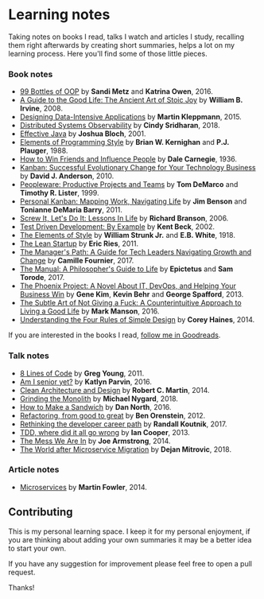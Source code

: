 # Learning notes

Taking notes on books I read, talks I watch and articles I study, recalling them right afterwards by creating short summaries, helps a lot on my learning process. Here you'll find some of those little pieces.

### Book notes

* [99 Bottles of OOP](books/99-bottles-of-oop.md) by **Sandi Metz** and **Katrina Owen**, 2016.
* [A Guide to the Good Life: The Ancient Art of Stoic Joy](books/a-guide-to-the-good-life.md) by **William B. Irvine**, 2008.
* [Designing Data-Intensive Applications](books/designing-data-intensive-applications.md) by **Martin Kleppmann**, 2015.
* [Distributed Systems Observability](books/distributed-systems-observability.md) by **Cindy Sridharan**, 2018.
* [Effective Java](books/effective-java.md) by **Joshua Bloch**, 2001.
* [Elements of Programming Style](books/elements-of-programming-style.md) by **Brian W. Kernighan** and **P.J. Plauger**, 1988.  
* [How to Win Friends and Influence People](books/how-to-win-friends-and-influence-people.md) by **Dale Carnegie**, 1936.
* [Kanban: Successful Evolutionary Change for Your Technology Business](books/kanban.md) by **David J. Anderson**, 2010.
* [Peopleware: Productive Projects and Teams](books/peopleware.md) by **Tom DeMarco** and **Timothy R. Lister**, 1999.
* [Personal Kanban: Mapping Work, Navigating Life](books/personal-kanban.md) by **Jim Benson** and **Tonianne DeMaria Barry**, 2011.
* [Screw It, Let's Do It: Lessons In Life](books/screw-it-lets-do-it.md) by **Richard Branson**, 2006.
* [Test Driven Development: By Example](books/test-driven-development.md) by **Kent Beck**, 2002.
* [The Elements of Style](books/the-elements-of-style.md) by **William Strunk Jr.** and **E.B. White**, 1918.
* [The Lean Startup](books/the-lean-startup.md) by **Eric Ries**, 2011.
* [The Manager's Path: A Guide for Tech Leaders Navigating Growth and Change](books/the-managers-path.md) by **Camille Fournier**, 2017.
* [The Manual: A Philosopher's Guide to Life](books/the-manual.md) by **Epictetus** and **Sam Torode**, 2017.
* [The Phoenix Project: A Novel About IT, DevOps, and Helping Your Business Win](books/the-phoenix-project.md) by **Gene Kim**, **Kevin Behr** and **George Spafford**, 2013.
* [The Subtle Art of Not Giving a Fuck: A Counterintuitive Approach to Living a Good Life](books/the-subtle-art-of-not-giving-a-fuck.md) by **Mark Manson**, 2016.
* [Understanding the Four Rules of Simple Design](books/understanding-the-four-rules-of-simple-design.md) by **Corey Haines**, 2014.

If you are interested in the books I read, [follow me in Goodreads](https://www.goodreads.com/keyvanakbary).

### Talk notes

* [8 Lines of Code](talks/8-lines-of-code.md) by **Greg Young**, 2011.
* [Am I senior yet?](talks/am-i-senior-yet.md) by **Katlyn Parvin**, 2016.
* [Clean Architecture and Design](talks/clean-architecture-and-design.md) by **Robert C. Martin**, 2014.
* [Grinding the Monolith](talks/grinding-the-monolith.md) by **Michael Nygard**, 2018.
* [How to Make a Sandwich](talks/how-to-make-a-sandwich.md) by **Dan North**, 2016.
* [Refactoring, from good to great](talks/refactoring-from-good-to-great.md) by **Ben Orenstein**, 2012.
* [Rethinking the developer career path](talks/rethinking-the-developer-career-path.md) by **Randall Koutnik**, 2017.
* [TDD, where did it all go wrong](talks/tdd-where-did-it-all-go-wrong.md) by **Ian Cooper**, 2013.
* [The Mess We Are In](talks/the-mess-we-are-in.md) by **Joe Armstrong**, 2014.
* [The World after Microservice Migration](talks/the-world-after-microservice-migration.md) by **Dejan Mitrovic**, 2018.

### Article notes

* [Microservices](articles/microservices.md) by **Martin Fowler**, 2014.  

## Contributing

This is my personal learning space. I keep it for my personal enjoyment, if you are thinking about adding your own summaries it may be a better idea to start your own.

If you have any suggestion for improvement please feel free to open a pull request.

Thanks!
